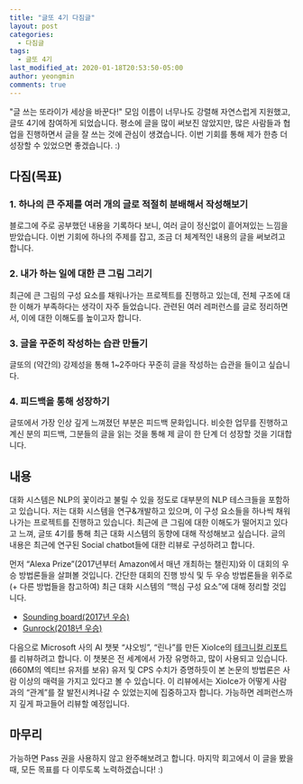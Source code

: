 ```yaml
---
title: "글또 4기 다짐글"
layout: post
categories:
  - 다짐글
tags:
  - 글또 4기
last_modified_at: 2020-01-18T20:53:50-05:00
author: yeongmin
comments: true
---
```


"글 쓰는 또라이가 세상을 바꾼다!" 모임 이름이 너무나도 강렬해 자연스럽게 지원했고, 글또 4기에 참여하게 되었습니다. 평소에 글을 많이 써보진 않았지만, 많은 사람들과 협업을 진행하면서 글을 잘 쓰는 것에 관심이 생겼습니다. 이번 기회를 통해 제가 한층 더 성장할 수 있었으면 좋겠습니다. :)

## 다짐(목표)

### 1. 하나의 큰 주제를 여러 개의 글로 적절히 분배해서 작성해보기

블로그에 주로 공부했던 내용을 기록하다 보니, 여러 글이 정신없이 흩어져있는 느낌을 받았습니다. 이번 기회에 하나의 주제를 잡고, 조금 더 체계적인 내용의 글을 써보려고 합니다.

### 2. 내가 하는 일에 대한 큰 그림 그리기

최근에 큰 그림의 구성 요소를 채워나가는 프로젝트를 진행하고 있는데, 전체 구조에 대한 이해가 부족하다는 생각이 자주 들었습니다. 관련된 여러 레퍼런스를 글로 정리하면서, 이에 대한 이해도를 높이고자 합니다.

### 3. 글을 꾸준히 작성하는 습관 만들기

글또의 (약간의) 강제성을 통해 1~2주마다 꾸준히 글을 작성하는 습관을 들이고 싶습니다.

### 4. 피드백을 통해 성장하기

글또에서 가장 인상 깊게 느껴졌던 부분은 피드백 문화입니다. 비슷한 업무를 진행하고 계신 분의 피드백, 그분들의 글을 읽는 것을 통해 제 글이 한 단계 더 성장할 것을 기대합니다.

## 내용

대화 시스템은 NLP의 꽃이라고 불릴 수 있을 정도로 대부분의 NLP 테스크들을 포함하고 있습니다. 저는 대화 시스템을 연구&개발하고 있으며, 이 구성 요소들을 하나씩 채워나가는 프로젝트를 진행하고 있습니다. 최근에 큰 그림에 대한 이해도가 떨어지고 있다고 느껴, 글또 4기를 통해 최근 대화 시스템의 동향에 대해 작성해보고 싶습니다. 글의 내용은 최근에 연구된 Social chatbot들에 대한 리뷰로 구성하려고 합니다.

먼저 “Alexa Prize”(2017년부터 Amazon에서 매년 개최하는 챌린지)와 이 대회의 우승 방법론들을 살펴볼 것입니다. 간단한 대회의 진행 방식 및 두 우승 방법론들을 위주로 (+ 다른 방법들을 참고하여) 최근 대화 시스템의 “핵심 구성 요소”에 대해 정리할 것입니다.
- [Sounding board(2017년 우승)](https://m.media-amazon.com/images/G/01/mobile-apps/dex/alexa/alexaprize/assets/pdf/2017/Soundingboard.pdf)
- [Gunrock(2018년 우승)](https://m.media-amazon.com/images/G/01/mobile-apps/dex/alexa/alexaprize/assets/pdf/2018/Gunrock.pdf)

다음으로 Microsoft 사의 AI 챗봇 “샤오빙”, “린나”를 만든 XioIce의 [테크니컬 리포트](https://arxiv.org/pdf/1812.08989.pdf)를 리뷰하려고 합니다. 이 챗봇은 전 세계에서 가장 유명하고, 많이 사용되고 있습니다.(660M의 엑티브 유저를 보유) 유저 및 CPS 수치가 증명하듯이 본 논문의 방법론은 사람 이상의 매력을 가지고 있다고 볼 수 있습니다. 이 리뷰에서는 XioIce가 어떻게 사람과의 “관계”를 잘 발전시켜나갈 수 있었는지에 집중하고자 합니다. 가능하면 레퍼런스까지 깊게 파고들어 리뷰할 예정입니다.

## 마무리

가능하면 Pass 권을 사용하지 않고 완주해보려고 합니다. 마지막 회고에서 이 글을 봤을 때, 모든 목표를 다 이루도록 노력하겠습니다! :)